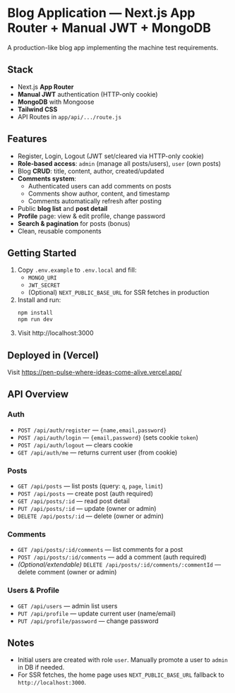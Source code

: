 # Blog Application — Next.js App Router + Manual JWT + MongoDB

A production-like blog app implementing the machine test requirements.

## Stack
- Next.js **App Router**
- **Manual JWT** authentication (HTTP-only cookie)
- **MongoDB** with Mongoose
- **Tailwind CSS**
- API Routes in `app/api/.../route.js`

## Features
- Register, Login, Logout (JWT set/cleared via HTTP-only cookie)
- **Role-based access**: `admin` (manage all posts/users), `user` (own posts)
- Blog **CRUD**: title, content, author, created/updated
- **Comments system**:
  - Authenticated users can add comments on posts
  - Comments show author, content, and timestamp
  - Comments automatically refresh after posting
- Public **blog list** and **post detail**
- **Profile** page: view & edit profile, change password
- **Search & pagination** for posts (bonus)
- Clean, reusable components

## Getting Started
1. Copy `.env.example` to `.env.local` and fill:
   - `MONGO_URI`
   - `JWT_SECRET`
   - (Optional) `NEXT_PUBLIC_BASE_URL` for SSR fetches in production
2. Install and run:
   ```bash
   npm install
   npm run dev
   ```
3. Visit http://localhost:3000

## Deployed in (Vercel)

Visit https://pen-pulse-where-ideas-come-alive.vercel.app/

## API Overview

### Auth
- `POST /api/auth/register` — `{name,email,password}`
- `POST /api/auth/login` — `{email,password}` (sets cookie `token`)
- `POST /api/auth/logout` — clears cookie
- `GET /api/auth/me` — returns current user (from cookie)

### Posts
- `GET /api/posts` — list posts (query: `q`, `page`, `limit`)
- `POST /api/posts` — create post (auth required)
- `GET /api/posts/:id` — read post detail
- `PUT /api/posts/:id` — update (owner or admin)
- `DELETE /api/posts/:id` — delete (owner or admin)

### Comments
- `GET /api/posts/:id/comments` — list comments for a post
- `POST /api/posts/:id/comments` — add a comment (auth required)
- *(Optional/extendable)* `DELETE /api/posts/:id/comments/:commentId` — delete comment (owner or admin)

### Users & Profile
- `GET /api/users` — admin list users
- `PUT /api/profile` — update current user (name/email)
- `PUT /api/profile/password` — change password


## Notes
- Initial users are created with role `user`. Manually promote a user to `admin` in DB if needed.
- For SSR fetches, the home page uses `NEXT_PUBLIC_BASE_URL` fallback to `http://localhost:3000`.


